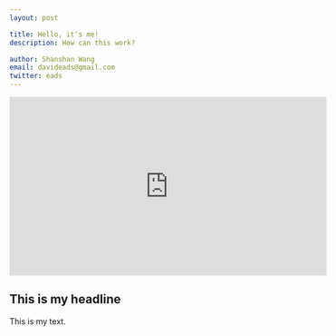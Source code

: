 ```yaml
---
layout: post

title: Hello, it's me!
description: How can this work?

author: Shanshan Wang
email: davideads@gmail.com
twitter: eads
---
```


<iframe width="560" height="315" src="https://www.youtube.com/embed/AMjMFbhyhwY" frameborder="0" allowfullscreen></iframe>

## This is my headline

This is my text.



